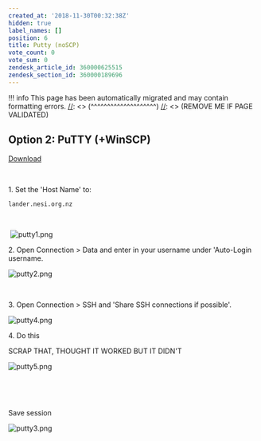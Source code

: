 ```yaml
---
created_at: '2018-11-30T00:32:38Z'
hidden: true
label_names: []
position: 6
title: Putty (noSCP)
vote_count: 0
vote_sum: 0
zendesk_article_id: 360000625515
zendesk_section_id: 360000189696
---
```



[//]: <> (REMOVE ME IF PAGE VALIDATED)
[//]: <> (vvvvvvvvvvvvvvvvvvvv)
!!! info
    This page has been automatically migrated and may contain formatting errors.
[//]: <> (^^^^^^^^^^^^^^^^^^^^)
[//]: <> (REMOVE ME IF PAGE VALIDATED)
## Option 2: PuTTY (+WinSCP)

[Download](https://www.chiark.greenend.org.uk/~sgtatham/putty/latest.html)

 

1\. Set the 'Host Name' to:

    lander.nesi.org.nz

 

 ![putty1.png](../../../assets/images/putty1_0.png)

2\. Open Connection &gt; Data and enter in your username under
'Auto-Login username. 

![putty2.png](../../../assets/images/putty2_0.png)

 

3\. Open Connection &gt; SSH and 'Share SSH connections if possible'.

![putty4.png](../../../assets/images/putty4_0.png)

4\. Do this

SCRAP THAT, THOUGHT IT WORKED BUT IT DIDN'T

![putty5.png](../../../assets/images/putty5_0.png)

 

 

Save session

![putty3.png](../../../assets/images/putty3_0.png)
